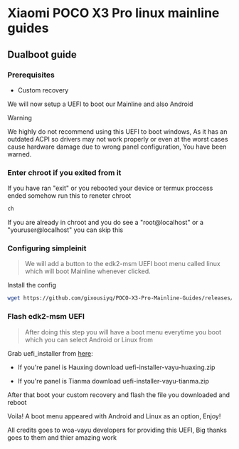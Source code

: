 # Xiaomi POCO X3 Pro linux mainline guides

## Dualboot guide

### Prerequisites
- Custom recovery 

We will now setup a UEFI to boot our Mainline and also Android

>[!WARNING]
> We highly do not recommend using this UEFI to boot windows, As it has an outdated ACPI so drivers may not work properly or even at the worst cases cause hardware damage due to wrong panel configuration, You have been warned.

### Enter chroot if you exited from it
If you have ran "exit" or you rebooted your device or termux proccess ended somehow run this to reneter chroot
```sh
ch
```
If you are already in chroot and you do see a "root@localhost" or a "youruser@localhost" you can skip this

### Configuring simpleinit
> We will add a button to the edk2-msm UEFI boot menu called linux which will boot Mainline whenever clicked.

Install the config
```sh
wget https://github.com/gixousiyq/POCO-X3-Pro-Mainline-Guides/releases/download/edk2-config/simpleinit.uefi.cfg | sudo tee /boot/simpleinit/simpleinit.uefi.cfg
```

### Flash edk2-msm UEFI
> After doing this step you will have a boot menu everytime you boot which you can select Android or Linux from

Grab uefi_installer from [here](https://github.com/woa-vayu/edk2-msm/releases/tag/huh):

- If you're panel is Hauxing download uefi-installer-vayu-huaxing.zip

- If you're panel is Tianma download uefi-installer-vayu-tianma.zip

After that boot your custom recovery and flash the file you downloaded and reboot

Voila! A boot menu appeared with Android and Linux as an option, Enjoy!
 
All credits goes to woa-vayu developers for providing this UEFI, Big thanks goes to them and thier amazing work
